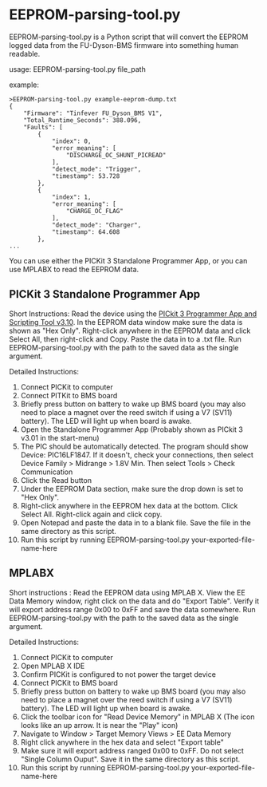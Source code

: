 # EEPROM-parsing-tool.py

EEPROM-parsing-tool.py is a Python script that will convert the EEPROM logged data from the FU-Dyson-BMS firmware into something human readable.

usage: EEPROM-parsing-tool.py file_path

example:

    >EEPROM-parsing-tool.py example-eeprom-dump.txt
    {
        "Firmware": "Tinfever FU_Dyson_BMS V1",
        "Total_Runtime_Seconds": 388.096,
        "Faults": [
            {
                "index": 0,
                "error_meaning": [
                    "DISCHARGE_OC_SHUNT_PICREAD"
                ],
                "detect_mode": "Trigger",
                "timestamp": 53.728
            },
            {
                "index": 1,
                "error_meaning": [
                    "CHARGE_OC_FLAG"
                ],
                "detect_mode": "Charger",
                "timestamp": 64.608
            },
    ...

You can use either the PICKit 3 Standalone Programmer App, or you can use MPLABX to read the EEPROM data.


PICKit 3 Standalone Programmer App
-----------------------------------

Short Instructions:
Read the device using the [PICkit 3 Programmer App and Scripting Tool v3.10](https://www.microchip.com/en-us/tools-resources/archives/mplab-ecosystem). In the EEPROM data window make sure the data is shown as "Hex Only". Right-click anywhere in the EEPROM data and click Select All, then right-click and Copy. Paste the data in to a .txt file. Run EEPROM-parsing-tool.py with the path to the saved data as the single argument.

Detailed Instructions:
1) Connect PICKit to computer
2) Connect PITKit to BMS board
3) Briefly press button on battery to wake up BMS board (you may also need to place a magnet over the reed switch if using a V7 (SV11) battery). The LED will light up when board is awake.
4) Open the Standalone Programmer App (Probably shown as PICkit 3 v3.01 in the start-menu)
5) The PIC should be automatically detected. The program should show Device: PIC16LF1847. If it doesn't, check your connections, then select Device Family > Midrange > 1.8V Min. Then select Tools > Check Communication
6) Click the Read button
7) Under the EEPROM Data section, make sure the drop down is set to "Hex Only".
8) Right-click anywhere in the EEPROM hex data at the bottom. Click Select All. Right-click again and click copy.
9) Open Notepad and paste the data in to a blank file. Save the file in the same directory as this script.
10) Run this script by running EEPROM-parsing-tool.py your-exported-file-name-here



MPLABX
--------------
Short instructions :
Read the EEPROM data using MPLAB X. View the EE Data Memory window, right click on the data and do "Export Table". Verify it will export address range 0x00 to 0xFF and save the data somewhere. Run EEPROM-parsing-tool.py with the path to the saved data as the single argument.

Detailed Instructions:
1) Connect PICKit to computer
2) Open MPLAB X IDE
3) Confirm PICKit is configured to not power the target device
4) Connect PICKit to BMS board
5) Briefly press button on battery to wake up BMS board (you may also need to place a magnet over the reed switch if using a V7 (SV11) battery). The LED will light up when board is awake.
6) Click the toolbar icon for "Read Device Memory" in MPLAB X (The icon looks like an up arrow. It is near the "Play" icon)
7) Navigate to Window > Target Memory Views > EE Data Memory
8) Right click anywhere in the hex data and select "Export table"
9) Make sure it will export address ranged 0x00 to 0xFF. Do not select "Single Column Ouput". Save it in the same directory as this script.
10) Run this script by running EEPROM-parsing-tool.py your-exported-file-name-here



